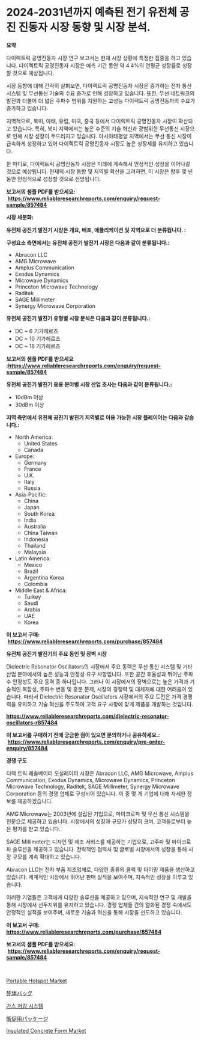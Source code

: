 <p><h1>2024-2031년까지 예측된 전기 유전체 공진 진동자 시장 동향 및 시장 분석.</h1></p><p><strong>요약</strong></p>
<p><p>다이렉트릭 공명진동자 시장 연구 보고서는 현재 시장 상황에 특정한 집중을 하고 있습니다. 다이렉트릭 공명진동자 시장은 예측 기간 동안 약 4.4%의 연평균 성장률로 성장할 것으로 예상됩니다. </p><p>시장 동향에 대해 간략히 살펴보면, 다이렉트릭 공명진동자 시장은 증가하는 전자 통신 시스템 및 무선통신 기술의 수요 증가로 인해 성장하고 있습니다. 또한, 무선 네트워크의 발전과 더불어 더 넓은 주파수 범위를 지원하는 고성능 다이렉트릭 공명진동자의 수요가 증가하고 있습니다.</p><p>지역적으로, 북미, 아태, 유럽, 미국, 중국 등에서 다이렉트릭 공명진동자 시장이 확산되고 있습니다. 특히, 북미 지역에서는 높은 수준의 기술 혁신과 광범위한 무선통신 시장으로 인해 시장 성장이 두드러지고 있습니다. 아시아태평양 지역에서는 무선 통신 시장이 급속하게 성장하고 있어 다이렉트릭 공명진동자 시장도 높은 성장세를 유지하고 있습니다.</p><p>한 마디로, 다이렉트릭 공명진동자 시장은 미래에 계속해서 안정적인 성장을 이어나갈 것으로 예상됩니다. 현재의 시장 동향 및 지역별 확산을 고려하면, 이 시장은 향후 몇 년 동안 안정적으로 성장할 것으로 전망됩니다.</p></p>
<p><strong>보고서의 샘플 PDF를 받으세요: &nbsp;<a href="https://www.reliableresearchreports.com/enquiry/request-sample/857484">https://www.reliableresearchreports.com/enquiry/request-sample/857484</a></strong></p>
<p><strong>시장 세분화:</strong></p>
<p><strong> 유전체 공진기 발진기 시장은 개요, 배포, 애플리케이션 및 지역으로 더 분류됩니다. :</strong></p>
<p><strong>구성요소 측면에서는 유전체 공진기 발진기 시장은 다음과 같이 분류됩니다.:</strong></p>
<p><ul><li>Abracon LLC</li><li>AMG Microwave</li><li>Amplus Communication</li><li>Exodus Dynamics</li><li>Microwave Dynamics</li><li>Princeton Microwave Technology</li><li>Raditek</li><li>SAGE Millimeter</li><li>Synergy Microwave Corporation</li></ul></p>
<p><strong> 유전체 공진기 발진기 유형별 시장 분석은 다음과 같이 분류됩니다.:</strong></p>
<p><ul><li>DC ~ 6 기가헤르츠</li><li>DC ~ 10 기가헤르츠</li><li>DC ~ 18 기가헤르츠</li></ul></p>
<p><strong>보고서의 샘플 PDF를 받으세요 :<a href="https://www.reliableresearchreports.com/enquiry/request-sample/857484">https://www.reliableresearchreports.com/enquiry/request-sample/857484</a></strong></p>
<p><strong> 유전체 공진기 발진기 응용 분야별 시장 산업 조사는 다음과 같이 분류됩니다.:</strong></p>
<p><ul><li>10dBm 이상</li><li>30dBm 이상</li></ul></p>
<p><strong>지역 측면에서 유전체 공진기 발진기 지역별로 이용 가능한 시장 플레이어는 다음과 같습니다.:</strong></p>
<p><ul>
    <li>
        North America:
        <ul>
            <li>United States</li>
            <li>Canada</li>
        </ul>
    </li>
    <li>
        Europe:
        <ul>
            <li>Germany</li>
            <li>France</li>
            <li>U.K.</li>
            <li>Italy</li>
            <li>Russia</li>
        </ul>
    </li>
    <li>
        Asia-Pacific:
        <ul>
            <li>China</li>
            <li>Japan</li>
            <li>South Korea</li>
            <li>India</li>
            <li>Australia</li>
            <li>China Taiwan</li>
            <li>Indonesia</li>
            <li>Thailand</li>
            <li>Malaysia</li>
        </ul>
    </li>
    <li>
        Latin America:
        <ul>
            <li>Mexico</li>
            <li>Brazil</li>
            <li>Argentina Korea</li>
            <li>Colombia</li>
        </ul>
    </li>
    <li>
        Middle East & Africa:
        <ul>
            <li>Turkey</li>
            <li>Saudi</li>
            <li>Arabia</li>
            <li>UAE</li>
            <li>Korea</li>
        </ul>
    </li>
    </ul></p>
<p><strong>이 보고서 구매: &nbsp;<a href="https://www.reliableresearchreports.com/purchase/857484">https://www.reliableresearchreports.com/purchase/857484</a></strong></p>
<p><strong>유전체 공진기 발진기의 주요 동인 및 장벽 시장</strong></p>
<p><p>Dielectric Resonator Oscillators의 시장에서 주요 동력은 무선 통신 시스템 및 기타 산업 분야에서의 높은 성능과 안정성 요구 사항입니다. 또한 공간 효율성과 뛰어난 주파수 안정성도 주요 동력 중 하나입니다. 그러나 이 시장에서의 장벽으로는 높은 가격과 기술적인 복잡성, 주파수 변동 및 흥분 문제, 시장의 경쟁력 및 대체재에 대한 어려움이 있습니다. 따라서 Dielectric Resonator Oscillators 시장에서의 주요 도전은 가격 경쟁력을 유지하고 기술 혁신을 주도하여 고객 요구 사항에 맞게 제품을 개발하는 것입니다.</p></p>
<p><strong><a href="https://www.reliableresearchreports.com/dielectric-resonator-oscillators-r857484">https://www.reliableresearchreports.com/dielectric-resonator-oscillators-r857484</a></strong></p>
<p><strong>이 보고서를 구매하기 전에 궁금한 점이 있으면 문의하거나 공유하세요.: &nbsp;<a href="https://www.reliableresearchreports.com/enquiry/pre-order-enquiry/857484">https://www.reliableresearchreports.com/enquiry/pre-order-enquiry/857484</a></strong></p>
<p><strong>경쟁 구도</strong></p>
<p><p>디랙 트릭 레솔베이터 오실레이터 시장은 Abracon LLC, AMG Microwave, Amplus Communication, Exodus Dynamics, Microwave Dynamics, Princeton Microwave Technology, Raditek, SAGE Millimeter, Synergy Microwave Corporation 등의 경쟁 업체로 구성되어 있습니다. 이 중 몇 개 기업에 대해 자세한 정보를 제공하겠습니다.</p><p>AMG Microwave는 2003년에 설립된 기업으로, 마이크로파 및 무선 통신 시스템을 전문으로 제공하고 있습니다. 시장에서의 성장과 규모가 상당히 크며, 고객들로부터 높은 평가를 받고 있습니다.</p><p>SAGE Millimeter는 디자인 및 제조 서비스를 제공하는 기업으로, 고주파 및 마이크로파 솔루션을 제공하고 있습니다. 전략적인 협력사 및 글로벌 시장에서의 성장을 통해 시장 규모를 계속 확대하고 있습니다.</p><p>Abracon LLC는 전자 부품 제조업체로, 다양한 종류의 클럭 및 타이밍 제품을 생산하고 있습니다. 세계적인 시장에서 뛰어난 판매 실적을 보여주며, 지속적인 성장을 이루고 있습니다.</p><p>이러한 기업들은 고객에게 다양한 솔루션을 제공하고 있으며, 지속적인 연구 및 개발을 통해 시장에서 선두지위를 유지하고 있습니다. 경쟁 업체들 간의 열화된 경쟁 속에서도 안정적인 실적을 보여주며, 새로운 기술과 혁신을 통해 시장을 선도하고 있습니다.</p></p>
<p><strong>이 보고서 구매: &nbsp; <a href="https://www.reliableresearchreports.com/purchase/857484">https://www.reliableresearchreports.com/purchase/857484</a></strong></p>
<p><strong>보고서의 샘플 PDF를 받으세요: &nbsp;<a href="https://www.reliableresearchreports.com/enquiry/request-sample/857484">https://www.reliableresearchreports.com/enquiry/request-sample/857484</a></strong><strong></strong></p>
<p>&nbsp;</p>
<p><p><a href="https://meowing-lemming-dd3.notion.site/Portable-Hotspot-Market-Furnishes-Information-on-Market-Share-Market-Trends-and-Market-Growth-b1133dfb75d047a39753147f9e2cfe3a">Portable Hotspot Market</a></p><p><a href="https://github.com/zjkmgcs938405/Market-Research-Report-List-1/blob/main/716648023669.md">死体バッグ</a></p><p><a href="https://medium.com/@jesseperry626/%EA%B0%80%EC%8A%A4-%EA%B0%90%EC%B6%95-%EC%8B%9C%EC%8A%A4%ED%85%9C-%EC%8B%9C%EC%9E%A5-%EA%B7%9C%EB%AA%A8-cagr-%ED%8A%B8%EB%A0%8C%EB%93%9C-2024-2030-dfb357d80718">가스 저감 시스템</a></p><p><a href="https://medium.com/@reyeshowell655/%E3%83%97%E3%83%AD%E3%83%A2%E3%83%BC%E3%82%B7%E3%83%A7%E3%83%B3%E3%83%91%E3%83%83%E3%82%B1%E3%83%BC%E3%82%B8%E3%83%B3%E3%82%B0%E5%B8%82%E5%A0%B4%E3%81%AF-%E5%B8%82%E5%A0%B4%E3%82%B7%E3%82%A7%E3%82%A2-%E5%B8%82%E5%A0%B4%E3%83%88%E3%83%AC%E3%83%B3%E3%83%89-%E5%B8%82%E5%A0%B4%E6%88%90%E9%95%B7%E3%81%AB%E9%96%A2%E3%81%99%E3%82%8B%E6%83%85%E5%A0%B1%E3%82%92%E6%8F%90%E4%BE%9B%E3%81%97%E3%81%BE%E3%81%99-18eda572c244">販促用パッケージ</a></p><p><a href="https://www.linkedin.com/pulse/insulated-concrete-form-market-size-2024-2031-global-industrial-0u7ye?trackingId=L85fS9aloSgNM7vJVQ3N1g%3D%3D">Insulated Concrete Form Market</a></p></p>